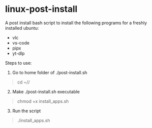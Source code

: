 # linux-post-install

A post install bash script to install the following programs for a freshly installed ubuntu:
- vlc
- vs-code
- pipx
- yt-dlp


Steps to use:

1. Go to home folder of ./post-install.sh
> cd ~/<folder>/

2. Make ./post-install.sh executable
> chmod +x install_apps.sh

3. Run the script
> ./install_apps.sh
